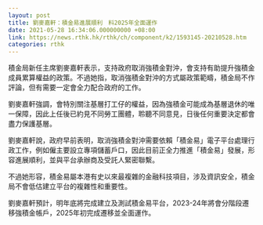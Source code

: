 ```yaml
---
layout: post
title: 劉麥嘉軒：積金易進展順利　料2025年全面運作
date: 2021-05-28 16:34:06.000000000 +08:00
link: https://news.rthk.hk/rthk/ch/component/k2/1593145-20210528.htm
categories: rthk
---
```


積金局新任主席劉麥嘉軒表示，支持政府取消強積金對沖，會支持有助提升強積金成員累算權益的政策。不過她指，取消強積金對沖的方式屬政策範疇，積金局不作評論，但有需要一定會全力配合政府的工作。

劉麥嘉軒強調，會特別關注基層打工仔的權益，因為強積金可能成為基層退休的唯一保障，因此上任後已約見不同勞工團體，聆聽不同意見，日後任何重要決定都會盡力保護基層。

劉麥嘉軒說，政府早前表明，取消強積金對沖需要依賴「積金易」電子平台處理行政工作，例如僱主要設立專項儲蓄戶口，因此目前正全力推進「積金易」發展，形容進展順利，並與平台承辦商及受託人緊密聯繫。

不過她形容，積金易屬本港有史以來最複雜的金融科技項目，涉及資訊安全，積金局不會低估建立平台的複雜性和重要性。

劉麥嘉軒預計，明年底將完成建立及測試積金易平台，2023-24年將會分階段遷移強積金帳戶，2025年初完成遷移並全面運作。
